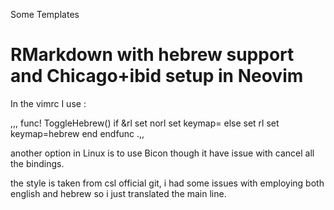 Some Templates

# RMarkdown with hebrew support and Chicago+ibid setup in Neovim

In the vimrc I use :

,,,
func! ToggleHebrew()
	if &rl
		set norl
       		set keymap=
	else
		set rl
		set keymap=hebrew
	end
endfunc
.,,


another option in Linux is to use Bicon though it have issue with cancel all the bindings.

the style is taken from csl official git, i had some issues with employing both english and hebrew so i just translated the main line.

